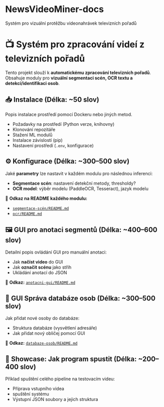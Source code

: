 # NewsVideoMiner-docs
Systém pro vizuální protěžbu videonahrávek televizních pořadů 
# 📺 Systém pro zpracování videí z televizních pořadů

Tento projekt slouží k **automatickému zpracování televizních pořadů**. Obsahuje moduly pro **vizuální segmentaci scén, OCR textu a detekci/identifikaci osob**.

## 📥 Instalace (Délka: ~50 slov)
Popis instalace prostředí pomocí Dockeru nebo jiných metod.
- Požadavky na prostředí (Python verze, knihovny)
- Klonování repozitáře
- Stažení ML modulů
- Instalace závislostí (pip)
- Nastavení prostředí (`.env`, konfigurace)

## ⚙️ Konfigurace (Délka: ~300–500 slov)
Jaké **parametry** lze nastavit v každém modulu pro následnou inferenci:
- **Segmentace scén**: nastavení detekční metody, thresholdy?
- **OCR model**: výběr modelu (PaddleOCR, Tesseract), jazyk modelu

📌 **Odkaz na README každého modulu:**
- [`segmentace-scén/README.md`](segmentace-scén/README.md)
- [`ocr/README.md`](ocr/README.md)

## 🖼 GUI pro anotaci segmentů (Délka: ~400–600 slov)
Detailní popis ovládání GUI pro manuální anotaci:
- Jak **načíst video** do GUI
- Jak **označit scénu** jako střih
- Ukládání anotací do JSON

📌 **Odkaz:** [`anotacni-gui/README.md`](anotacni-gui/README.md)

## 👤 GUI Správa databáze osob (Délka: ~300–500 slov)
Jak přidat nové osoby do databáze:
- Struktura databáze (vysvětlení adresáře)
- Jak přidat nový obličej pomocí GUI

📌 **Odkaz:** [`databaze-osob/README.md`](databaze-osob/README.md)

## 🚀 Showcase: Jak program spustit (Délka: ~200–400 slov)
Příklad spuštění celého pipeline na testovacím videu:
- Příprava vstupního videa
- spuštění systému
- Výstupní JSON soubory a jejich struktura

